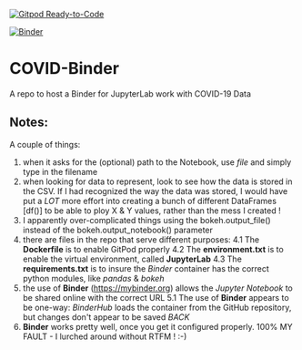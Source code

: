 [![Gitpod Ready-to-Code](https://img.shields.io/badge/Gitpod-Ready--to--Code-blue?logo=gitpod)](https://gitpod.io/#https://github.com/marksspencer/COVID-Binder) 

[![Binder](https://mybinder.org/badge_logo.svg)](https://mybinder.org/v2/gh/marksspencer/COVID-Binder/master?filepath=index.ipynb)

# COVID-Binder
A repo to host a Binder for JupyterLab work with COVID-19 Data

## Notes:
A couple of things:

1. when it asks for the (optional) path to the Notebook, use *file* and simply type in the filename
2. when looking for data to represent, look to see how the data is stored in the CSV. If I had recognized the way the data was stored, I would have put a *LOT* more effort into creating a bunch of different DataFrames [df()] to be able to ploy X & Y values, rather than the mess I created !
3. I apparently over-complicated things using the bokeh.output_file() instead of the bokeh.output_notebook() parameter
4. there are files in the repo that serve different purposes:
   4.1 The **Dockerfile** is to enable GitPod properly
   4.2 The **environment.txt** is to enable the virtual environment, called **JupyterLab** 
   4.3 The **requirements.txt** is to insure the *Binder* container has the correct python modules, like *pandas* & *bokeh* 
5. the use of **Binder** (https://mybinder.org) allows the *Jupyter Notebook* to be shared online with the correct URL 
   5.1 The use of **Binder** appears to be one-way: *BinderHub* loads the container from the GitHub repository, but changes      don't appear to be saved *BACK* 
6. **Binder** works pretty well, once you get it configured properly. 100% MY FAULT - I lurched around without RTFM ! :-) 
